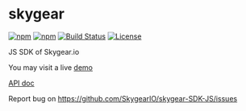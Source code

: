 # skygear

[![npm](https://img.shields.io/npm/v/skygear.svg)](https://www.npmjs.com/package/skygear)
[![npm](https://img.shields.io/npm/dt/skygear.svg)](https://www.npmjs.com/package/skygear)
[![Build Status](https://travis-ci.org/SkygearIO/skygear-SDK-JS.svg?branch=master)](https://travis-ci.org/SkygearIO/skygear-SDK-JS)
[![License](https://img.shields.io/npm/l/skygear.svg)](https://www.npmjs.com/package/skygear)

JS SDK of Skygear.io

You may visit a live [demo](https://sdkjsexample.skygeario.com/static/example/index.html)

[API doc](https://docs.skygear.io/js/reference/latest/)

Report bug on https://github.com/SkygearIO/skygear-SDK-JS/issues

